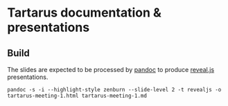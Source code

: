 # Tartarus documentation & presentations

## Build

The slides are expected to be processed by [pandoc][] to produce [reveal.js][reveal-js] presentations.

```
pandoc -s -i --highlight-style zenburn --slide-level 2 -t revealjs -o tartarus-meeting-1.html tartarus-meeting-1.md
```

[pandoc]: https://pandoc.org
[reveal-js]: https://revealjs.com
